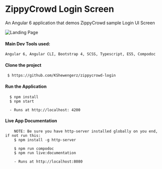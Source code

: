 # ZippyCrowd Login Screen
An Angular 6 application that demos ZippyCrowd sample Login UI Screen

![Landing Page](https://github.com/KShewengerz/zippycrowd-login/tree/master/src/assets/images/landing-screen.png)



#### Main Dev Tools used:
`Angular 6, Angular CLI, Bootstrap 4, SCSS, Typescript, ES5, Compodoc`

#### Clone the project
` $ https://github.com/KShewengerz/zippycrowd-login`

#### Run the Application
```
  $ npm install
  $ npm start
    
  - Runs at http://localhost: 4200
```

#### Live App Documentation
```
    NOTE: Be sure you have http-server installed globally on you end, if not run this:
    $ npm install -g http-server
  
    $ npm run compodoc
    $ npm run live:documentation
    
    - Runs at http://localhost:8080  
```


